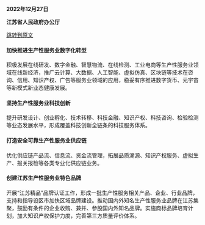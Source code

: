 **2022年12月27日**

**江苏省人民政府办公厅**

[跳转到原文](https://www.jiangsu.gov.cn/art/2023/1/6/art_46144_10720836.html)

#### 加快推进生产性服务业数字化转型

积极发展在线研发、数字金融、智慧物流、在线检测、工业电商等生产性服务业领域在线新经济，推广云计算、大数据、人工智能、虚拟仿真、区块链等技术在咨询、信用、知识产权、广告等服务业领域的应用，稳妥有序推进数字货币、元宇宙等新模式新业态健康发展。

#### 坚持生产性服务业科技创新

提升研发设计、创业孵化、技术转移、科技金融、知识产权、科技咨询、检验检测等业态发展水平，形成覆盖科技创新全链条的科技服务体系。

#### 打造安全可靠生产性服务业供应链

优化供应链产品流、信息流、资金流管理，拓展品质溯源、知识产权服务、虚拟生产、报关报检等各类专业化供应链业务。

#### 创建江苏生产性服务业特色品牌

开展“江苏精品”品牌认证工作，形成一批生产性服务相关产品、企业、行业品牌，支持和指导设区市加快区域品牌建设。推动国内外知名生产性服务业品牌在江苏集聚，鼓励有条件的企业收购、兼并、参股国内外知名品牌。实施商标品牌培育计划，加大知识产权保护力度，完善第三方质量评价体系。


